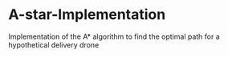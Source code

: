 # A-star-Implementation
Implementation of the A* algorithm to find the optimal path for a hypothetical delivery drone
